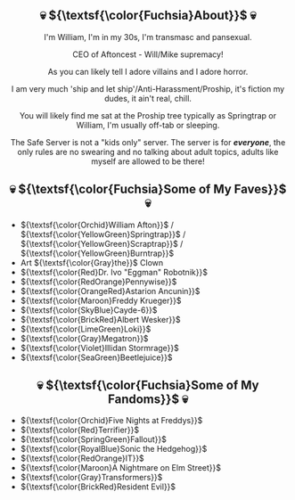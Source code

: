 <h2 align="center"> 
 💀 ${\textsf{\color{Fuchsia}About}}$ 💀 
</h2>

<div align="center">
 
I'm William, I'm in my 30s, I'm transmasc and pansexual.<p>
CEO of Aftoncest - Will/Mike supremacy!<p>
As you can likely tell I adore villains and I adore horror.<p>
I am very much 'ship and let ship'/Anti-Harassment/Proship, it's fiction my dudes, it ain't real, chill.<p>
<p>
You will likely find me sat at the Proship tree typically as Springtrap or William, I'm usually off-tab or sleeping.<p>
The Safe Server is not a "kids only" server. The server is for <b><i>everyone</i></b>, the only rules are no swearing and no talking about adult topics, adults like myself are allowed to be there!
</div>

<h2 align="center"> 
 💀 ${\textsf{\color{Fuchsia}Some of My Faves}}$ 💀 
</h2>

- ${\textsf{\color{Orchid}William Afton}}$ / ${\textsf{\color{YellowGreen}Springtrap}}$ / ${\textsf{\color{YellowGreen}Scraptrap}}$ / ${\textsf{\color{YellowGreen}Burntrap}}$
- Art ${\textsf{\color{Gray}the}}$ Clown
- ${\textsf{\color{Red}Dr. Ivo "Eggman" Robotnik}}$
- ${\textsf{\color{RedOrange}Pennywise}}$
- ${\textsf{\color{OrangeRed}Astarion Ancunin}}$
- ${\textsf{\color{Maroon}Freddy Krueger}}$
- ${\textsf{\color{SkyBlue}Cayde-6}}$
- ${\textsf{\color{BrickRed}Albert Wesker}}$
- ${\textsf{\color{LimeGreen}Loki}}$
- ${\textsf{\color{Gray}Megatron}}$
- ${\textsf{\color{Violet}Illidan Stormrage}}$
- ${\textsf{\color{SeaGreen}Beetlejuice}}$

<h2 align="center"> 
 💀 ${\textsf{\color{Fuchsia}Some of My Fandoms}}$ 💀 
</h2>

- ${\textsf{\color{Orchid}Five Nights at Freddys}}$
- ${\textsf{\color{Red}Terrifier}}$
- ${\textsf{\color{SpringGreen}Fallout}}$
- ${\textsf{\color{RoyalBlue}Sonic the Hedgehog}}$
- ${\textsf{\color{RedOrange}IT}}$
- ${\textsf{\color{Maroon}A Nightmare on Elm Street}}$
- ${\textsf{\color{Gray}Transformers}}$
- ${\textsf{\color{BrickRed}Resident Evil}}$

